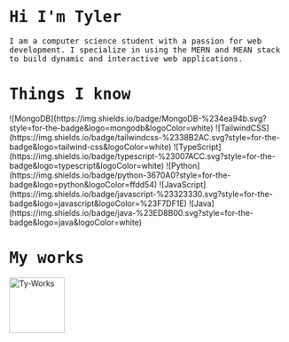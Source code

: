 <h1 style="text-align: start;">
    <samp> Hi I'm Tyler </samp>
</h1>
<p style="text-align: start;">
    <samp>
        I am a computer science student with a passion for web development. I specialize in using the MERN and MEAN stack to build dynamic and interactive web applications.
    </samp>
 </p>
<p align="start">
<h1 style="text-align: start;">
    <samp> Things I know </samp>
</h1>
![MongoDB](https://img.shields.io/badge/MongoDB-%234ea94b.svg?style=for-the-badge&logo=mongodb&logoColor=white)
![TailwindCSS](https://img.shields.io/badge/tailwindcss-%2338B2AC.svg?style=for-the-badge&logo=tailwind-css&logoColor=white)
![TypeScript](https://img.shields.io/badge/typescript-%23007ACC.svg?style=for-the-badge&logo=typescript&logoColor=white)
![Python](https://img.shields.io/badge/python-3670A0?style=for-the-badge&logo=python&logoColor=ffdd54)
![JavaScript](https://img.shields.io/badge/javascript-%23323330.svg?style=for-the-badge&logo=javascript&logoColor=%23F7DF1E)
![Java](https://img.shields.io/badge/java-%23ED8B00.svg?style=for-the-badge&logo=java&logoColor=white)
</p>
<h1 style="text-align: start;">
    <samp> My works </samp>
</h1>
<p align="start">
    <a href="https://vader-7.github.io/Ty-Works/" target="_blank">
        <img src="https://user-images.githubusercontent.com/66812754/208491947-62a68bf4-d6d7-45f6-b9b9-218e67302ee5.png" alt="Ty-Works" width="100px" height="100px">
    </a>
</p>
<!---
Vader-7/Vader-7 is a ✨ special ✨ repository because its `README.md` (this file) appears on your GitHub profile.
You can click the Preview link to take a look at your changes.
--->
